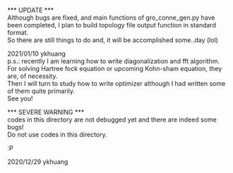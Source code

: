 *** UPDATE ***  
Although bugs are fixed, and main functions of gro_conne_gen.py have been completed, I plan to build topology file output function in standard format.  
So there are still things to do and, it will be accomplished some..day (lol)   

2021/01/10 ykhuang  
p.s.: recently I am learning how to write diagonalization and fft algorithm. For solving Hartree fock equation or upcoming Kohn-sham equation, they are, of necessity.  
Then I will turn to study how to write optimizer although I had written some of them quite primarily.  
See you!  
  
*** SEVERE WARNING ***  
codes in this directory are not debugged yet and there are indeed some bugs!  
Do not use codes in this directory.  
  
:P  
  
2020/12/29 ykhuang  

